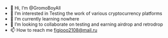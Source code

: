 - 👋 Hi, I’m @GromoBoyAll
- 👀 I’m interested in Testing the work of various cryptocurrency platforms
- 🌱 I’m currently learning nowhere
- 💞️ I’m looking to collaborate on testing and earning airdrop and retrodrop
- 📫 How to reach me figiooo2108@mail.ru

<!---
GromoBoyAll/GromoBoyAll is a ✨ special ✨ repository because its `README.md` (this file) appears on your GitHub profile.
You can click the Preview link to take a look at your changes.
--->
